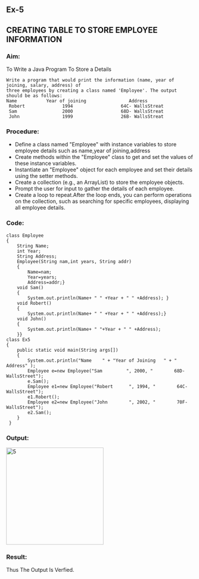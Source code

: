 ## Ex-5
## CREATING TABLE TO STORE EMPLOYEE INFORMATION
### Aim:
To Write a Java Program To Store a Details
```
Write a program that would print the information (name, year of joining, salary, address) of 
three employees by creating a class named 'Employee'. The output should be as follows:
Name           Year of joining                Address
 Robert              1994                  64C- WallsStreat
 Sam                 2000                  68D- WallsStreat
 John                1999                  26B- WallsStreat
```

### Procedure:
* Define a class named "Employee" with instance variables to store employee details such as name,year of joining,address
* Create methods within the "Employee" class to get and set the values of these instance variables.
* Instantiate an "Employee" object for each employee and set their details using the setter methods.
* Create a collection (e.g., an ArrayList) to store the employee objects.
* Prompt the user for input to gather the details of each employee.
* Create a loop to repeat.After the loop ends, you can perform operations on the collection, such as searching for specific employees, displaying all employee details.

### Code:
```
class Employee
{
    String Name;
    int Year;
    String Address;
    Employee(String nam,int years, String addr)
    {
        Name=nam;
        Year=years;
        Address=addr;}
    void Sam()
    {
        System.out.println(Name+ " " +Year + " " +Address); }
    void Robert()
    {
        System.out.println(Name+ " " +Year + " " +Address);}
    void John()
    {
        System.out.println(Name+ " "+Year + " " +Address);
    }}
class Ex5
{
    public static void main(String args[])
    {
        System.out.println("Name    " + "Year of Joining   " + "    Address" );
        Employee e=new Employee("Sam         ", 2000, "        68D-WallsStreet");
        e.Sam();
        Employee e1=new Employee("Robert      ", 1994, "        64C-WallsStreet");
        e1.Robert();
        Employee e2=new Employee("John        ", 2002, "        70F-WallsStreet");
        e2.Sam();
    }
 }
```

### Output:
<img width="261" alt="5" src="https://github.com/KeerthikaNagarajan/Java-Ex-5/assets/93427089/6b553ed5-27c6-41c8-b61b-9e9ca213798e">

### Result:
Thus The Output Is Verfied.

